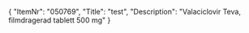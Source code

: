 {
  "ItemNr": "050769",
  "Title": "test",
  "Description": "Valaciclovir Teva, filmdragerad tablett 500 mg"
}
